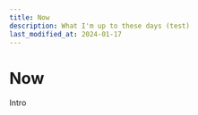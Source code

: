 ```yaml
---
title: Now
description: What I'm up to these days (test)
last_modified_at: 2024-01-17
---
```


#  Now 

Intro